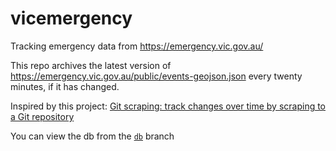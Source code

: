 # vicemergency

Tracking emergency data from https://emergency.vic.gov.au/

This repo archives the latest version of https://emergency.vic.gov.au/public/events-geojson.json every twenty minutes, if it has changed.

Inspired by this project: [Git scraping: track changes over time by scraping to a Git repository](https://simonwillison.net/2020/Oct/9/git-scraping/)


You can view the db from the [`db`](https://github.com/jamesmstone/vicemergency/tree/db) branch